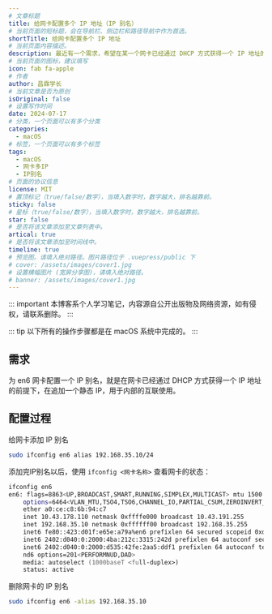 ```yaml
---
# 文章标题
title: 给网卡配置多个 IP 地址（IP 别名）
# 当前页面的短标题，会在导航栏、侧边栏和路径导航中作为首选。
shortTitle: 给网卡配置多个 IP 地址
# 当前页面内容描述。
description: 最近有一个需求，希望在某一个网卡已经通过 DHCP 方式获得一个 IP 地址的前提下，在追加一个静态 IP，用于内部的互联使用，这里以 en6 网卡为例，记录一下配置过程。
# 当前页面的图标，建议填写
icon: fab fa-apple
# 作者
author: 昌霖学长
# 当前文章是否为原创
isOriginal: false
# 设置写作时间
date: 2024-07-17
# 分类，一个页面可以有多个分类
categories: 
  - macOS
# 标签，一个页面可以有多个标签
tags: 
  - macOS
  - 网卡多IP
  - IP别名
# 页面的协议信息
license: MIT 
# 置顶标记（true/false/数字），当填入数字时，数字越大，排名越靠前。
sticky: false
# 星标（true/false/数字），当填入数字时，数字越大，排名越靠前。
star: false
# 是否将该文章添加至文章列表中。
artical: true
# 是否将该文章添加至时间线中。
timeline: true
# 预览图。请填入绝对路径。图片路径位于 .vuepress/public 下
# cover: /assets/images/cover1.jpg
# 设置横幅图片 (宽屏分享图)，请填入绝对路径。
# banner: /assets/images/cover1.jpg
---
```


::: important
本博客系个人学习笔记，内容源自公开出版物及网络资源，如有侵权，请联系删除。
:::

::: tip
以下所有的操作步骤都是在 macOS 系统中完成的。
:::

## 需求

为 en6 网卡配置一个 IP 别名，就是在网卡已经通过 DHCP 方式获得一个 IP 地址的前提下，在追加一个静态 IP，用于内部的互联使用。

## 配置过程

给网卡添加 IP 别名

```zsh
sudo ifconfig en6 alias 192.168.35.10/24
```

添加完IP别名以后，使用 `ifconfig <网卡名称>` 查看网卡的状态：

```zsh
ifconfig en6
en6: flags=8863<UP,BROADCAST,SMART,RUNNING,SIMPLEX,MULTICAST> mtu 1500
	options=6464<VLAN_MTU,TSO4,TSO6,CHANNEL_IO,PARTIAL_CSUM,ZEROINVERT_CSUM>
	ether a0:ce:c8:6b:94:c7
	inet 10.43.178.110 netmask 0xffffe000 broadcast 10.43.191.255
	inet 192.168.35.10 netmask 0xffffff00 broadcast 192.168.35.255
	inet6 fe80::423:d01f:e65e:a79a%en6 prefixlen 64 secured scopeid 0xd 
	inet6 2402:d040:0:2000:4ba:212c:3315:242d prefixlen 64 autoconf secured 
	inet6 2402:d040:0:2000:d535:42fe:2aa5:ddf1 prefixlen 64 autoconf temporary 
	nd6 options=201<PERFORMNUD,DAD>
	media: autoselect (1000baseT <full-duplex>)
	status: active
```

删除网卡的 IP 别名

```zsh
sudo ifconfig en6 -alias 192.168.35.10
```
